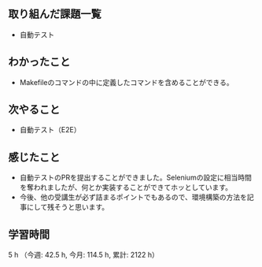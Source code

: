 ## 取り組んだ課題一覧
- 自動テスト

## わかったこと
- Makefileのコマンドの中に定義したコマンドを含めることができる。

## 次やること
- 自動テスト（E2E）

    
## 感じたこと
- 自動テストのPRを提出することができました。Seleniumの設定に相当時間を奪われましたが、何とか実装することができてホッとしています。
- 今後、他の受講生が必ず詰まるポイントでもあるので、環境構築の方法を記事にして残そうと思います。    
    
## 学習時間
5 h （今週: 42.5 h, 今月: 114.5 h, 累計: 2122 h）